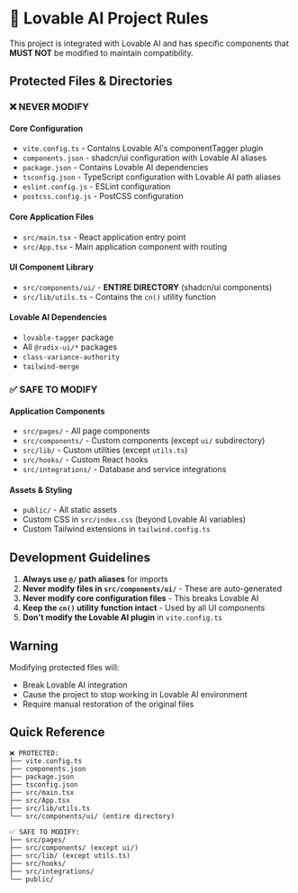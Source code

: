 # 🚨 Lovable AI Project Rules

This project is integrated with Lovable AI and has specific components that **MUST NOT** be modified to maintain compatibility.

## Protected Files & Directories

### ❌ NEVER MODIFY

#### Core Configuration
- `vite.config.ts` - Contains Lovable AI's componentTagger plugin
- `components.json` - shadcn/ui configuration with Lovable AI aliases
- `package.json` - Contains Lovable AI dependencies
- `tsconfig.json` - TypeScript configuration with Lovable AI path aliases
- `eslint.config.js` - ESLint configuration
- `postcss.config.js` - PostCSS configuration

#### Core Application Files
- `src/main.tsx` - React application entry point
- `src/App.tsx` - Main application component with routing

#### UI Component Library
- `src/components/ui/` - **ENTIRE DIRECTORY** (shadcn/ui components)
- `src/lib/utils.ts` - Contains the `cn()` utility function

#### Lovable AI Dependencies
- `lovable-tagger` package
- All `@radix-ui/*` packages
- `class-variance-authority`
- `tailwind-merge`

### ✅ SAFE TO MODIFY

#### Application Components
- `src/pages/` - All page components
- `src/components/` - Custom components (except `ui/` subdirectory)
- `src/lib/` - Custom utilities (except `utils.ts`)
- `src/hooks/` - Custom React hooks
- `src/integrations/` - Database and service integrations

#### Assets & Styling
- `public/` - All static assets
- Custom CSS in `src/index.css` (beyond Lovable AI variables)
- Custom Tailwind extensions in `tailwind.config.ts`

## Development Guidelines

1. **Always use `@/` path aliases** for imports
2. **Never modify files in `src/components/ui/`** - These are auto-generated
3. **Never modify core configuration files** - This breaks Lovable AI
4. **Keep the `cn()` utility function intact** - Used by all UI components
5. **Don't modify the Lovable AI plugin** in `vite.config.ts`

## Warning

Modifying protected files will:
- Break Lovable AI integration
- Cause the project to stop working in Lovable AI environment
- Require manual restoration of the original files

## Quick Reference

```
❌ PROTECTED:
├── vite.config.ts
├── components.json
├── package.json
├── tsconfig.json
├── src/main.tsx
├── src/App.tsx
├── src/lib/utils.ts
└── src/components/ui/ (entire directory)

✅ SAFE TO MODIFY:
├── src/pages/
├── src/components/ (except ui/)
├── src/lib/ (except utils.ts)
├── src/hooks/
├── src/integrations/
└── public/
```

